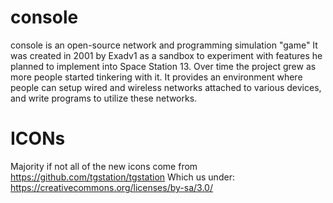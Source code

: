 # console
console is an open-source network and programming simulation "game"
It was created in 2001 by Exadv1 as a sandbox to experiment with features he planned to implement into Space Station 13.
Over time the project grew as more people started tinkering with it.
It provides an environment where people can setup wired and wireless networks attached to various devices, and write programs to utilize these networks.


# ICONs
Majority if not all of the new icons come from https://github.com/tgstation/tgstation
Which us under: https://creativecommons.org/licenses/by-sa/3.0/
